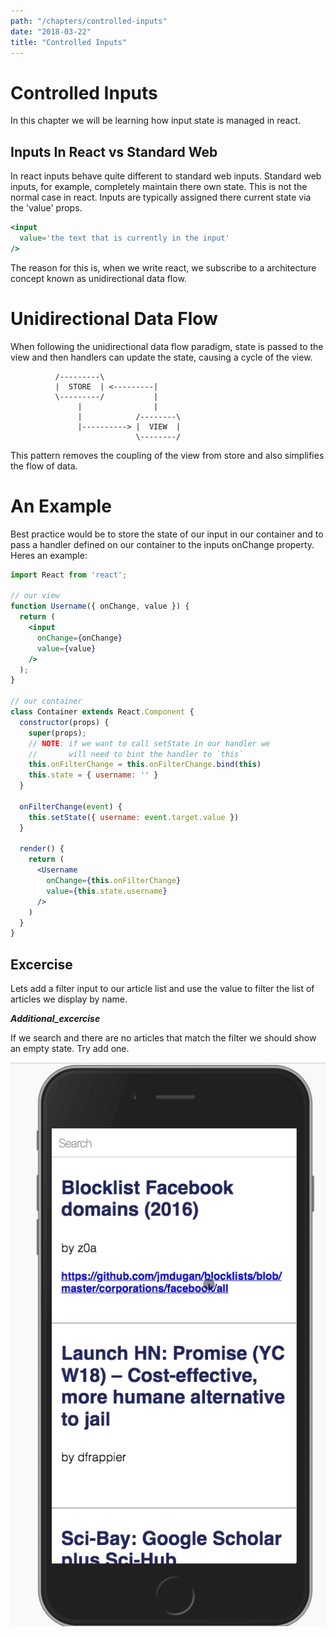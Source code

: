 ```yaml
---
path: "/chapters/controlled-inputs"
date: "2018-03-22"
title: "Controlled Inputs"
---
```


# Controlled Inputs

In this chapter we will be learning how input state is managed in react.


## Inputs In React vs Standard Web

In react inputs behave quite different to standard web inputs. Standard web inputs, for example, completely maintain there own state. This is not the normal case in react. Inputs are typically assigned there current state via the 'value' props.

```jsx
<input
  value='the text that is currently in the input'
/>
```

The reason for this is, when we write react, we subscribe to a architecture concept known as unidirectional data flow.

# Unidirectional Data Flow

When following the unidirectional data flow paradigm, state is passed to the view and then handlers can update the state, causing a cycle of the view.

              /---------\
              |  STORE  | <---------|
              \---------/           |
                   |                |
                   |            /--------\
                   |----------> |  VIEW  |
                                \--------/

This pattern removes the coupling of the view from store and also simplifies the flow of data.

# An Example

Best practice would be to store the state of our input in our container and to pass a handler defined on our container to the inputs onChange property. Heres an example:


```jsx
import React from 'react';

// our view
function Username({ onChange, value }) {
  return (
    <input
      onChange={onChange}
      value={value}
    />
  );
}

// our container
class Container extends React.Component {
  constructor(props) {
    super(props);
    // NOTE: if we want to call setState in our handler we
    //       will need to bint the handler to `this`
    this.onFilterChange = this.onFilterChange.bind(this)
    this.state = { username: '' }
  }

  onFilterChange(event) {
    this.setState({ username: event.target.value })
  }

  render() {
    return (
      <Username
        onChange={this.onFilterChange}
        value={this.state.username}
      />
    )
  }
}

```

## Excercise

Lets add a filter input to our article list and use the value to filter the list of articles we display by name.

**_Additional_excercise_**

If we search and there are no articles that match the filter we should show an empty state. Try add one.

![article-filter](../images/article-filter.gif)
